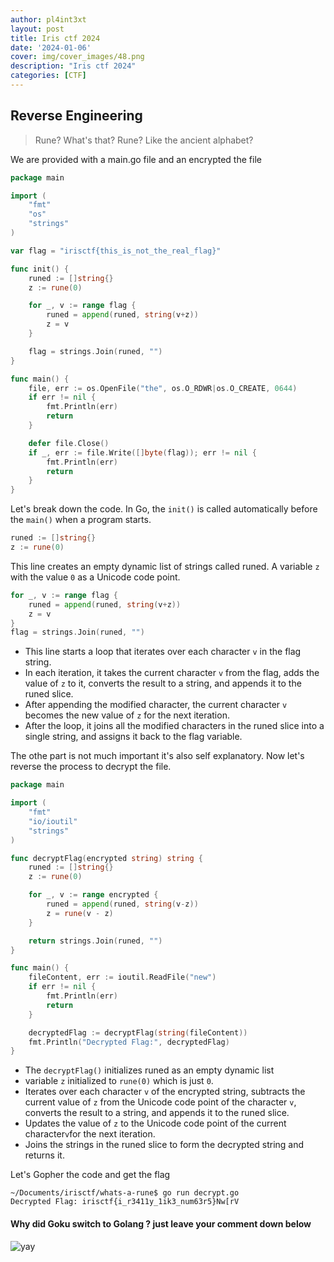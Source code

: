 ```yaml
---
author: pl4int3xt
layout: post
title: Iris ctf 2024
date: '2024-01-06'
cover: img/cover_images/48.png
description: "Iris ctf 2024"
categories: [CTF]
---
```

## Reverse Engineering
> Rune? What's that?
> Rune? Like the ancient alphabet?

We are provided with a main.go file and an encrypted the file

```go
package main

import (
	"fmt"
	"os"
	"strings"
)

var flag = "irisctf{this_is_not_the_real_flag}"

func init() {
	runed := []string{}
	z := rune(0)

	for _, v := range flag {
		runed = append(runed, string(v+z))
		z = v
	}

	flag = strings.Join(runed, "")
}

func main() {
	file, err := os.OpenFile("the", os.O_RDWR|os.O_CREATE, 0644)
	if err != nil {
		fmt.Println(err)
		return
	}

	defer file.Close()
	if _, err := file.Write([]byte(flag)); err != nil {
		fmt.Println(err)
		return
	}
}
```

Let's break down the code. In Go, the `init()` is called automatically before the `main()` when a program starts.

```go
runed := []string{}
z := rune(0)
```
This line creates an empty dynamic list of strings called runed. A variable `z` with the value `0` as a Unicode code point.

```go
for _, v := range flag {
	runed = append(runed, string(v+z))
	z = v
}
flag = strings.Join(runed, "")
```
* This line starts a loop that iterates over each character `v` in the flag string.
* In each iteration, it takes the current character `v` from the flag, adds the value of `z` to it, converts the result to a string, and appends it to the runed slice.
* After appending the modified character, the current character `v` becomes the new value of `z` for the next iteration.
* After the loop, it joins all the modified characters in the runed slice into a single string, and assigns it back to the flag variable.

The othe part is not much important it's also self explanatory. Now let's reverse the process to decrypt the file.

```go
package main

import (
	"fmt"
	"io/ioutil"
	"strings"
)

func decryptFlag(encrypted string) string {
	runed := []string{}
	z := rune(0)

	for _, v := range encrypted {
		runed = append(runed, string(v-z))
		z = rune(v - z)
	}

	return strings.Join(runed, "")
}

func main() {
	fileContent, err := ioutil.ReadFile("new")
	if err != nil {
		fmt.Println(err)
		return
	}

	decryptedFlag := decryptFlag(string(fileContent))
	fmt.Println("Decrypted Flag:", decryptedFlag)
}
```
* The `decryptFlag()` initializes runed as an empty dynamic list
* variable `z` initialized to `rune(0)` which is just `0`.
* Iterates over each character `v` of the encrypted string, subtracts the current value of `z` from the Unicode code point of the character `v`, converts the result to a string, and appends it to the runed slice.
* Updates the value of `z` to the Unicode code point of the current character`v`for the next iteration.
* Joins the strings in the runed slice to form the decrypted string and returns it.

Let's Gopher the code and get the flag

```shell
~/Documents/irisctf/whats-a-rune$ go run decrypt.go
Decrypted Flag: irisctf{i_r3411y_1ik3_num63r5}Nw[rV
```

#### Why did Goku switch to Golang ? just leave your comment down below 

![yay](/img/iris-ctf/golang.gif)
